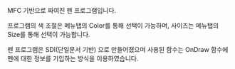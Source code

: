 MFC 기반으로 짜여진 펜 프로그램입니다.

프로그램의 색 조절은 메뉴탭의 Color를 통해 선택이 가능하며, 사이즈는 메뉴탭의 Size를 통해 선택이 가능합니다.

펜 프로그램은 SDI(단일문서 기반) 으로 만들어졌으며
사용된 함수는 OnDraw 함수에 펜에 대한 정보를 기입하는 방식을 이용하였습니다.
